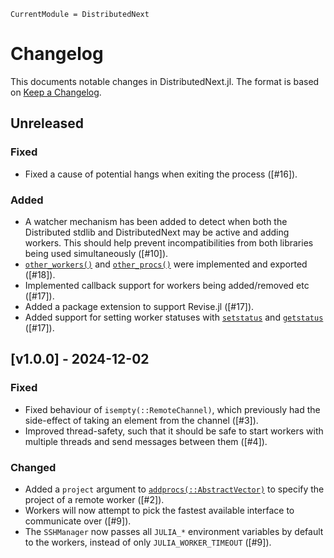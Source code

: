 ```@meta
CurrentModule = DistributedNext
```

# Changelog

This documents notable changes in DistributedNext.jl. The format is based on
[Keep a Changelog](https://keepachangelog.com).

## Unreleased

### Fixed
- Fixed a cause of potential hangs when exiting the process ([#16]).

### Added
- A watcher mechanism has been added to detect when both the Distributed stdlib
  and DistributedNext may be active and adding workers. This should help prevent
  incompatibilities from both libraries being used simultaneously ([#10]).
- [`other_workers()`](@ref) and [`other_procs()`](@ref) were implemented and
  exported ([#18]).
- Implemented callback support for workers being added/removed etc ([#17]).
- Added a package extension to support Revise.jl ([#17]).
- Added support for setting worker statuses with [`setstatus`](@ref) and
  [`getstatus`](@ref) ([#17]).

## [v1.0.0] - 2024-12-02

### Fixed
- Fixed behaviour of `isempty(::RemoteChannel)`, which previously had the
  side-effect of taking an element from the channel ([#3]).
- Improved thread-safety, such that it should be safe to start workers with
  multiple threads and send messages between them ([#4]).

### Changed
- Added a `project` argument to [`addprocs(::AbstractVector)`](@ref) to specify
  the project of a remote worker ([#2]).
- Workers will now attempt to pick the fastest available interface to
  communicate over ([#9]).
- The `SSHManager` now passes all `JULIA_*` environment variables by default to
  the workers, instead of only `JULIA_WORKER_TIMEOUT` ([#9]).
